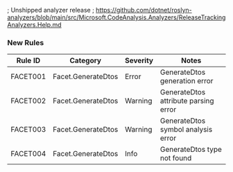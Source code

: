 ; Unshipped analyzer release
; https://github.com/dotnet/roslyn-analyzers/blob/main/src/Microsoft.CodeAnalysis.Analyzers/ReleaseTrackingAnalyzers.Help.md

### New Rules
Rule ID | Category | Severity | Notes
--------|----------|----------|-------
FACET001 | Facet.GenerateDtos | Error | GenerateDtos generation error
FACET002 | Facet.GenerateDtos | Warning | GenerateDtos attribute parsing error
FACET003 | Facet.GenerateDtos | Warning | GenerateDtos symbol analysis error
FACET004 | Facet.GenerateDtos | Info | GenerateDtos type not found
